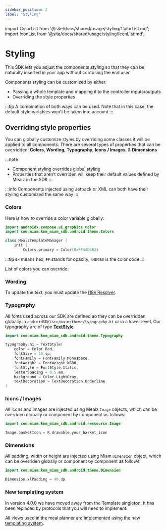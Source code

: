 ```yaml
---
sidebar_position: 2
label: "Styling"
---
```


import ColorList from '@site/docs/shared/usage/styling/ColorList.md';
import IconList from '@site/docs/shared/usage/styling/IconList.md';

# Styling

This SDK lets you adjust the components styling so that they can be naturally inserted in your app without confusing the end user.

Components styling can be customized by either:
- Passing a whole template and mapping it to the controller inputs/outputs
- Overriding the style properties

:::tip
A combination of both ways can be used. Note that in this case, the default style variables won't be taken into account
:::

## Overriding style properties

You can globally customize styles by overriding some classes it will be applied to all components.
There are several types of properties that can be overridden:
**Colors**,
**Wording**,
**Typography**,
**Icons / Images**, &
**Dimensions**

:::note
- Component styling overrides global styling
- Properties that aren't overriden  will keep their default values
  defined by Mealz in the SDK
:::

:::info
Components injected using Jetpack or XML can both have their styling customized the same way
:::

### Colors

Here is how to override a color variable globally:

```kotlin
import androidx.compose.ui.graphics.Color
import com.miam.kmm_miam_sdk.android.theme.Colors

class MealzTemplateManager {
    init {
        Colors.primary = Color(0xFF44D6B3)
``` 

:::tip
 `0x` means hex, `FF` stands for opacity, `44D6B3` is the color code
:::

List of colors you can override:
<ColorList />

### Wording

To update the text, you must update the [I18n Resolver](../advanced/i18n.md).

### Typography

All fonts used across our SDK are defined ao they can be overridden globally
in `androidSDK/src/main/theme/typography.kt` or in a lower level.
Our typography are of type <a target='https://www.jetpackcompose.net/textstyle-in-jetpack-compose' href='https://www.jetpackcompose.net/textstyle-in-jetpack-compose'> **TextStyle** </a> 

```kotlin
import com.miam.kmm_miam_sdk.android.theme.Typography

typography.h1 = TextStyle(
    color = Color.Red,
    fontSize = 16.sp,
    fontFamily = FontFamily.Monospace,
    fontWeight = FontWeight.W800,
    fontStyle = FontStyle.Italic,
    letterSpacing = 0.5.em,
    background = Color.LightGray,
    textDecoration = TextDecoration.Underline
)
```

### Icons / Images

All icons and images are injected using Mealz `Image` objects, which can be overriden globally or
component by component as follows:

```kotlin
import com.miam.kmm_miam_sdk.android.ressource.Image

Image.basketIcon = R.drawable.your_basket_icon
```

<IconList />

### Dimensions

All padding, width or height are injected using Miam `Dimension` object, which can be overriden
globally or component by component as follows:

```kotlin
import com.miam.kmm_miam_sdk.android.theme.Dimension

Dimension.xlPadding = 40.dp
```

### New templating system

In version 4.0.0 we have moved away from the Template singleton.
It has been replaced by protocols that you will need to implement.

All views used in the meal planner are implemented using the new [templating system](./ui-customization).